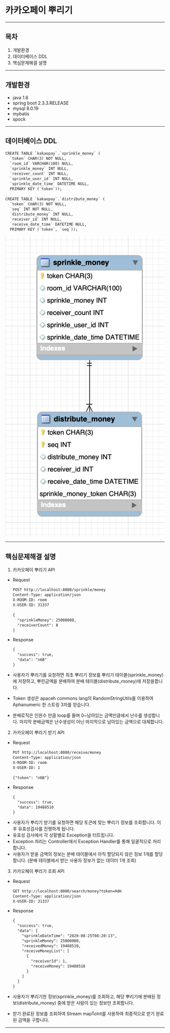 # 카카오페이 뿌리기

* * *

## 목차
1. 개발환경
2. 데이터베이스 DDL
3. 핵심문제해결 설명

* * *

## 개발환경

- java 1.8
- spring boot 2.3.3.RELEASE
- mysql 8.0.19
- mybatis
- spock

* * *

## 데이터베이스 DDL
```
CREATE TABLE `kakaopay`.`sprinkle_money` (
  `token` CHAR(3) NOT NULL,
  `room_id` VARCHAR(100) NULL,
  `sprinkle_money` INT NULL,
  `receiver_count` INT NULL,
  `sprinkle_user_id` INT NULL,
  `sprinkle_date_time` DATETIME NULL,
  PRIMARY KEY (`token`));

CREATE TABLE `kakaopay`.`distribute_money` (
  `token` CHAR(3) NOT NULL,
  `seq` INT NOT NULL,
  `distribute_money` INT NULL,
  `receiver_id` INT NULL,
  `receive_date_time` DATETIME NULL,
  PRIMARY KEY (`token`, `seq`));
```
![ERD](./img/ERD.png)

* * *

## 핵심문제해결 설명
1. 카카오페이 뿌리기 API
 - Request
    ```
    POST http://localhost:8080/sprinkle/money
    Content-Type: application/json
    X-ROOM-ID: room
    X-USER-ID: 31337
    
    {
      "sprinkleMoney": 25000000,
      "receiverCount": 8
    }
    ```
 - Response
    ```
    {
      "success": true,
      "data": "n6B"
    }
    ```
   
 - 사용자가 뿌리기를 요청하면 최초 뿌리기 정보를 뿌리기 테이블(sprinkle_money)에 저장하고, 뿌린금액을 분배하여 분배 테이블(distribute_money)에 저장을합니다.
 - Token 생성은 apaceh commons lang의 RandomStringUtils를 이용하여 Aphanumeric 한 스트링 3자를 얻습니다.
 - 분배로직은 인원수 만큼 loop를 돌며 0~남아있는 금액만큼에서 난수를 생성합니다. 마지막 분배금액은 난수생성이 아닌 마지막으로 남아있는 금액으로 대체합니다.

2. 카카오페이 뿌리기 받기 API
 - Request
    ```
    PUT http://localhost:8080/receive/money
    Content-Type: application/json
    X-ROOM-ID: room
    X-USER-ID: 1
    
    {"token": "n6B"}
    ```
 - Response
    ```    
    {
      "success": true,
      "data": 19488510
    }
    ```
 - 사용자가 뿌리기 받기롤 요청하면 해당 토큰에 맞는 뿌리기 정보를 조회합니다. 이 후 유효성검사를 진행하게 됩니다.
 - 유효성 검사에서 각 상황별로 Exception을 터트립니다. 
 - Exception 처리는 Controller에서 Exception Handler를 통해 일괄적으로 처리합니다.
 - 사용자가 받을 금액의 정보는 분배 테이블에서 아직 할당되지 않은 정보 1개를 할당합니다. (분배 테이블에서 받는 사용자 정보가 없는 데이터 1개 조회)

3. 카카오페이 뿌리기 조회 API
 - Request
    ```
    GET http://localhost:8080/search/money?token=HdH
    Content-Type: application/json
    X-USER-ID: 31337
    ```
 - Response
    ```
    {
      "success": true,
      "data": {
        "sprinkleDateTime": "2020-08-25T08:20:13",
        "sprinkleMoney": 25000000,
        "receivedMoney": 19488510,
        "receiveMoneyList": [
          {
            "receiverId": 1,
            "receiveMoney": 19488510
          }
        ]
      }
    }
    ```
 
 - 사용자가 뿌리기한 정보(sprinkle_money)를 조회하고, 해당 뿌리기에 분배된 정보(distribute_money) 중에 받은 사람이 있는 정보만 조회합니다.
 - 받기 완료된 정보를 조회하여 Stream mapToInt를 사용하여 최종적으로 받기 완료된 금액을 구합니다.

* * *
